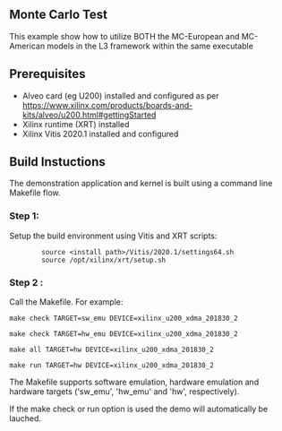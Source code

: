 
## Monte Carlo Test

This example show how to utilize BOTH the MC-European and MC-American models in the L3 framework within the same executable

## Prerequisites
- Alveo card (eg U200) installed and configured as per https://www.xilinx.com/products/boards-and-kits/alveo/u200.html#gettingStarted
- Xilinx runtime (XRT) installed
- Xilinx Vitis 2020.1 installed and configured

## Build Instuctions
The demonstration application and kernel is built using a command line Makefile flow.

### Step 1:
Setup the build environment using Vitis and XRT scripts:

            source <install path>/Vitis/2020.1/settings64.sh
            source /opt/xilinx/xrt/setup.sh

### Step 2 :
Call the Makefile. For example:

	make check TARGET=sw_emu DEVICE=xilinx_u200_xdma_201830_2

	make check TARGET=hw_emu DEVICE=xilinx_u200_xdma_201830_2

	make all TARGET=hw DEVICE=xilinx_u200_xdma_201830_2
        
	make run TARGET=hw DEVICE=xilinx_u200_xdma_201830_2

The Makefile supports software emulation, hardware emulation and hardware targets ('sw_emu', 'hw_emu' and 'hw', respectively).

If the make check or run option is used the demo will automatically be lauched.
